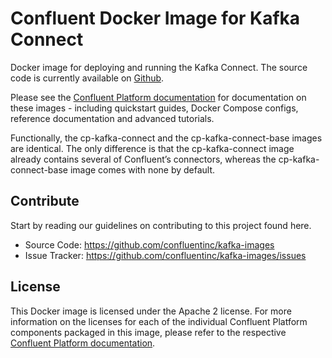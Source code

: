 # Confluent Docker Image for Kafka Connect

Docker image for deploying and running the Kafka Connect. The source code is currently available on [Github](https://github.com/confluentinc/kafka-images/).

Please see the [Confluent Platform documentation](https://docs.confluent.io/platform/current/installation/docker/installation.html) for documentation on these images - including quickstart guides, Docker Compose configs, reference documentation and advanced tutorials.

Functionally, the cp-kafka-connect and the cp-kafka-connect-base images are identical. The only difference is that the cp-kafka-connect image already contains several of Confluent’s connectors, whereas the cp-kafka-connect-base image comes with none by default.

## Contribute

Start by reading our guidelines on contributing to this project found here.

* Source Code: https://github.com/confluentinc/kafka-images
* Issue Tracker: https://github.com/confluentinc/kafka-images/issues

## License

This Docker image is licensed under the Apache 2 license. For more information on the licenses for each of the individual Confluent Platform components packaged in this image, please refer to the respective [Confluent Platform documentation](https://docs.confluent.io/platform/current/installation/docker/image-reference.html).